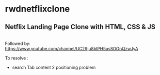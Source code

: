 # rwdnetflixclone

## Netflix Landing Page Clone with HTML, CSS & JS

<br> Followed by:
<br> https://www.youtube.com/channel/UC29ju8bIPH5as8OGnQzwJyA

To resolve :

- search Tab content 2 positioning problem
